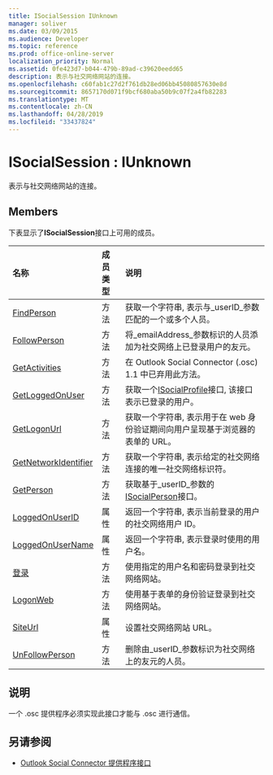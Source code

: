 ```yaml
---
title: ISocialSession IUnknown
manager: soliver
ms.date: 03/09/2015
ms.audience: Developer
ms.topic: reference
ms.prod: office-online-server
localization_priority: Normal
ms.assetid: 0fe423d7-b044-479b-89ad-c39620eedd65
description: 表示与社交网络网站的连接。
ms.openlocfilehash: c60fab1c27d2f761db28ed06bb45080857630e8d
ms.sourcegitcommit: 8657170d071f9bcf680aba50b9c07f2a4fb82283
ms.translationtype: MT
ms.contentlocale: zh-CN
ms.lasthandoff: 04/28/2019
ms.locfileid: "33437824"
---
```

# <a name="isocialsession--iunknown"></a>ISocialSession : IUnknown

表示与社交网络网站的连接。
  
## <a name="members"></a>Members

下表显示了**ISocialSession**接口上可用的成员。 
  
|**名称**|**成员类型**|**说明**|
|:-----|:-----|:-----|
|[FindPerson](isocialsession-findperson.md) <br/> |方法  <br/> |获取一个字符串, 表示与_userID_参数匹配的一个或多个人员。  <br/> |
|[FollowPerson](isocialsession-followperson.md) <br/> |方法  <br/> |将_emailAddress_参数标识的人员添加为社交网络上已登录用户的友元。  <br/> |
|[GetActivities](isocialsession-getactivities.md) <br/> |方法  <br/> |在 Outlook Social Connector (.osc) 1.1 中已弃用此方法。  <br/> |
|[GetLoggedOnUser](isocialsession-getloggedonuser.md) <br/> |方法  <br/> |获取一个[ISocialProfile](isocialprofileisocialperson.md)接口, 该接口表示已登录的用户。  <br/> |
|[GetLogonUrl](isocialsession-getlogonurl.md) <br/> |方法  <br/> |获取一个字符串, 表示用于在 web 身份验证期间向用户呈现基于浏览器的表单的 URL。  <br/> |
|[GetNetworkIdentifier](isocialsession-getnetworkidentifier.md) <br/> |方法  <br/> |获取一个字符串, 表示给定的社交网络连接的唯一社交网络标识符。  <br/> |
|[GetPerson](isocialsession-getperson.md) <br/> |方法  <br/> |获取基于_userID_参数的[ISocialPerson](isocialpersoniunknown.md)接口。  <br/> |
|[LoggedOnUserID](isocialsession-loggedonuserid.md) <br/> |属性  <br/> |返回一个字符串, 表示当前登录的用户的社交网络用户 ID。  <br/> |
|[LoggedOnUserName](isocialsession-loggedonusername.md) <br/> |属性  <br/> |返回一个字符串, 表示登录时使用的用户名。  <br/> |
|[登录](isocialsession-logon.md) <br/> |方法  <br/> |使用指定的用户名和密码登录到社交网络网站。  <br/> |
|[LogonWeb](isocialsession-logonweb.md) <br/> |方法  <br/> |使用基于表单的身份验证登录到社交网络网站。  <br/> |
|[SiteUrl](isocialsession-siteurl.md) <br/> |属性  <br/> |设置社交网络网站 URL。  <br/> |
|[UnFollowPerson](isocialsession-unfollowperson.md) <br/> |方法  <br/> |删除由_userID_参数标识为社交网络上的友元的人员。  <br/> |
   
## <a name="remarks"></a>说明

一个 .osc 提供程序必须实现此接口才能与 .osc 进行通信。
  
## <a name="see-also"></a>另请参阅

- [Outlook Social Connector 提供程序接口](outlook-social-connector-provider-interfaces.md)

